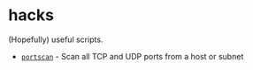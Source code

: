 # hacks

(Hopefully) useful scripts.

- [`portscan`](./portscan) - Scan all TCP and UDP ports from a host or subnet
